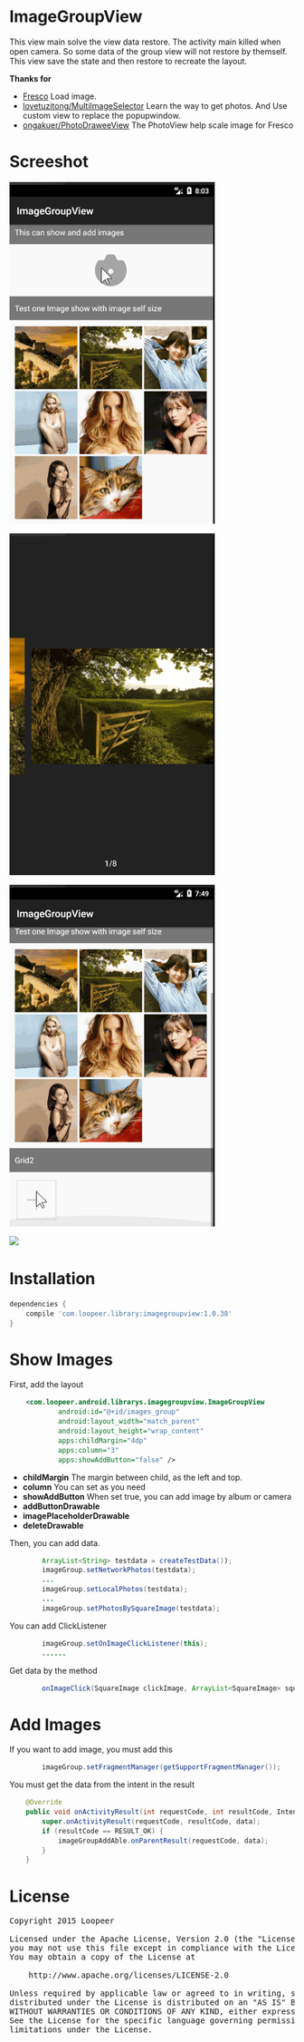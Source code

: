 # ImageGroupView

This view main solve the view data restore. The activity main killed when open camera. So some data of the group view will not restore by themself. This view save the state and then restore to recreate the layout.

**Thanks for**
* [Fresco](https://github.com/facebook/fresco) Load image.
* [lovetuzitong/MultiImageSelector](https://github.com/lovetuzitong/MultiImageSelector) Learn the way to get photos. And Use custom view to replace the popupwindow.
* [ongakuer/PhotoDraweeView](https://github.com/ongakuer/PhotoDraweeView) The PhotoView help scale image for Fresco

Screeshot
====
![](/screenshot/screenshot.gif)  

![](/screenshot/screenshot_witcher.gif)  

![](/screenshot/screenshot_select_photo.gif)  

<img src="/screenshot/screenshot_select_animation.gif" width = "310"/>

Installation
====
```groovy
dependencies {
    compile 'com.loopeer.library:imagegroupview:1.0.38'
}
```

Show Images
====
First, add the layout
```xml
    <com.loopeer.android.librarys.imagegroupview.ImageGroupView
            android:id="@+id/images_group"
            android:layout_width="match_parent"
            android:layout_height="wrap_content"
            apps:childMargin="4dp"
            apps:column="3"
            apps:showAddButton="false" />
```
* **childMargin** The margin between child, as the left and top.
* **column** You can set as you need  
* **showAddButton** When set true, you can add image by album or camera
* **addButtonDrawable**
* **imagePlaceholderDrawable**
* **deleteDrawable**

Then, you can add data.
```java
        ArrayList<String> testdata = createTestData());
        imageGroup.setNetworkPhotos(testdata);
        ...
        imageGroup.setLocalPhotos(testdata);
        ...
        imageGroup.setPhotosBySquareImage(testdata);
```
You can add ClickListener
```java
        imageGroup.setOnImageClickListener(this);
        ......
```
Get data by the method
```java
        onImageClick(SquareImage clickImage, ArrayList<SquareImage> squareImages, ArrayList<String> allImageInternetUrl)
```
Add Images
====
If you want to add image, you must add this
```java
        imageGroup.setFragmentManager(getSupportFragmentManager());
```
You must get the data from the intent in the result
```java
    @Override
    public void onActivityResult(int requestCode, int resultCode, Intent data) {
        super.onActivityResult(requestCode, resultCode, data);
        if (resultCode == RESULT_OK) {
            imageGroupAddAble.onParentResult(requestCode, data);
        }
    }
```

License
====
<pre>
Copyright 2015 Loopeer

Licensed under the Apache License, Version 2.0 (the "License");
you may not use this file except in compliance with the License.
You may obtain a copy of the License at

    http://www.apache.org/licenses/LICENSE-2.0

Unless required by applicable law or agreed to in writing, software
distributed under the License is distributed on an "AS IS" BASIS,
WITHOUT WARRANTIES OR CONDITIONS OF ANY KIND, either express or implied.
See the License for the specific language governing permissions and
limitations under the License.
</pre>
